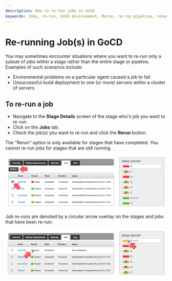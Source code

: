 ```yaml
---
description: How to re-fun jobs in GoCD
keywords: Jobs, re-run, GoCD environment, Rerun, re-run pipeline, resource
---
```



# Re-running Job(s) in GoCD

You may sometimes encounter situations where you want to re-run only a subset of jobs within a stage rather than the entire stage or pipeline. Examples of such scenarios include:

-   Environmental problems on a particular agent caused a job to fail
-   Unsuccessful build deployment to one (or more) servers within a cluster of servers

## To re-run a job

-   Navigate to the **Stage Details** screen of the stage who's job you want to re-run.
-   Click on the **Jobs** tab.
-   Check the job(s) you want to re-run and click the **Rerun** button.

The "Rerun" option is only available for stages that have completed. You cannot re-run jobs for stages that are still running.

![](../resources/images/stage_details_pre_job_rerun.png)

Job re-runs are denoted by a circular arrow overlay on the stages and jobs that have been re-run:

![](../resources/images/stage_details_post_job_rerun.png)
